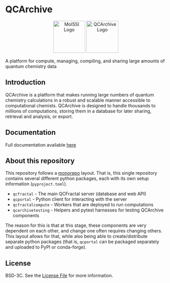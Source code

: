 # QCArchive

<p style="text-align: center;">
    <picture>
      <source media="(prefers-color-scheme: dark)" srcset="https://molssi.github.io/QCFractal/_static/molssi_main_logo.png">
      <source media="(prefers-color-scheme: light)" srcset="https://molssi.github.io/QCFractal/_static/molssi_main_logo_inverted_white.png">
      <img alt="MolSSI Logo" src="https://molssi.github.io/QCFractal/_static/molssi_main_logo.png" height="100px">
    </picture>
    <picture>
      <source media="(prefers-color-scheme: dark)" srcset="https://molssi.github.io/QCFractal/_static/qcarchive_logo.svg">
      <source media="(prefers-color-scheme: light)" srcset="https://molssi.github.io/QCFractal/_static/qcarchive_logo_inverted.svg">
      <img alt="QCArchive Logo" src="https://molssi.github.io/QCFractal/_static/qcarchive_logo.svg" height="100px">
    </picture>
</p>


A platform for compute, managing, compiling, and sharing large amounts of quantum chemistry data

## Introduction

QCArchive is a platform that makes running large numbers of quantum chemistry calculations in a
robust and scalable manner accessible to computational chemists.
QCArchive is designed to handle thousands to millions of computations,
storing them in a database for later sharing, retrieval and analysis, or export.

## Documentation

Full documentation available [here](https://molssi.github.io/QCFractal)

## About this repository

This repository follows a [monorepo](https://en.wikipedia.org/wiki/Monorepo) layout.
That is, this single repository contains several different python packages, each with its
own setup information (`pyproject.toml`).

 * `qcfractal` - The main QCFractal server (database and web API)
 * `qcportal` - Python client for interacting with the server
 * `qcfractalcompute` - Workers that are deployed to run computations
 * `qcarchivetesting` - Helpers and pytest harnesses for testing QCArchive components

The reason for this is that at this stage, these components are very dependent on each other, and
change one often requires changing others. This layout allows for that, while also being able
to create/distribute separate python packages (that is, `qcportal` can be packaged separately and uploaded to
PyPI or conda-forge).

##  License

BSD-3C. See the [License File](LICENSE) for more information.
